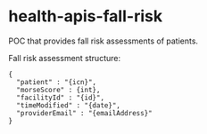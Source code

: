 # health-apis-fall-risk

POC that provides fall risk assessments of patients.

Fall risk assessment structure:
```
{
  "patient" : "{icn}",
  "morseScore" : {int},
  "facilityId" : "{id}",
  "timeModified" : "{date}",
  "providerEmail" : "{emailAddress}"
}
```
